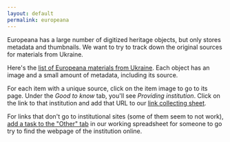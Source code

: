 ```yaml
---
layout: default
permalink: europeana
---
```


Europeana has a large number of digitized heritage objects, but only stores metadata and thumbnails. We want to try to track down the original sources for materials from Ukraine.

Here's the [list of Europeana materials from Ukraine](https://www.europeana.eu/en/search?page=1&qf=COUNTRY%3A%22Ukraine%22). Each object has an image and a small amount of metadata, including its source.

For each item with a unique source, click on the item image to go to its page. Under the *Good to know* tab, you'll see *Providing institution*. Click on the link to that institution and add that URL to our [link collecting sheet](https://docs.google.com/forms/d/e/1FAIpQLSffa64-l6qXqEumAcf38OEOrTFeYZEmF531PNv9ZgzNFbcgxQ/viewform).

For links that don't go to institutional sites (some of them seem to not work), [add a task to the "Other" tab](https://docs.google.com/spreadsheets/d/1kGScdU9df7T2QS9RnM_qvciT04Y1tmBiGVH-XD1E4l0/edit#gid=342786496) in our working spreadsheet for someone to go try to find the webpage of the institution online.

